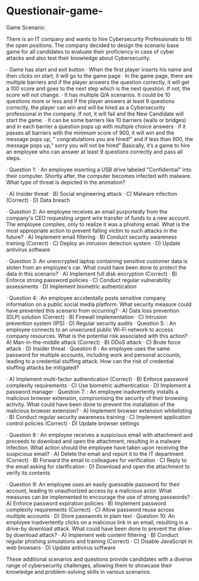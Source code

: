 # Questionair-game-
Game Scenario:

There is an IT company and wants to hire Cybersecurity Professionals to fill the open positions. The company decided to design the scenario base game for all candidates to evaluate their proficiency in case of cyber attacks and also test their knowledge about Cybersecurity.

 
 
·         Game has start and exit button
·         When the first player inserts his name and then clicks on start, it will go to the game page
·         In the game page, there are multiple barriers and if the player answers the question correctly, it will get a 100 score and goes to the next step which is the next question. If not, the score will not change.
·         It has multiple Q/A scenarios. It could be 10 questions more or less and if the player answers at least 9 questions correctly, the player can win and will be hired as a Cybersecurity professional in the company. If not, it will fail and the New Candidate will start the game.
·         It can be some barriers like 10 barriers (walls or bridges) and in each barrier a question pops up with multiple choice answers
·         if it passes all barriers with the minimum score of 900, it will win and the message pops up, " congratulations you are hired!" and if less than 900, the message pops up,” sorry you will not be hired”
Basically, it’s a game to hire an employee who can answer at least 9 questions correctly and pass all steps.
 


 
·         Question 1:
·         An employee inserting a USB drive labeled "Confidential" into their computer. Shortly after, the computer becomes infected with malware.
What type of threat is depicted in the animation?
 
·         A) Insider threat
·         B) Social engineering attack
·         C) Malware infection (Correct)
·         D) Data breach
 
·         Question 2:
An employee receives an email purportedly from the company's CEO requesting urgent wire transfer of funds to a new account. The employee complies, only to realize it was a phishing email.
What is the most appropriate action to prevent falling victim to such attacks in the future?
·         A) Implement email filtering
·         B) Conduct security awareness training (Correct)
·         C) Deploy an intrusion detection system
·         D) Update antivirus software
 
 
·         Question 3:
An unencrypted laptop containing sensitive customer data is stolen from an employee's car.
What could have been done to protect the data in this scenario?
·         A) Implement full disk encryption (Correct)
·         B) Enforce strong password policies
·         C) Conduct regular vulnerability assessments
·         D) Implement biometric authentication

 
·         Question 4:
:An employee accidentally posts sensitive company information on a public social media platform.
What security measure could have prevented this scenario from occurring?
·         A) Data loss prevention (DLP) solution (Correct)
·         B) Firewall implementation
·         C) Intrusion prevention system (IPS)
·         D) Regular security audits
·         Question 5:
:
An employee connects to an unsecured public Wi-Fi network to access company resources.
What is the potential risk associated with this action?
·         A) Man-in-the-middle attack (Correct)
·         B) DDoS attack
·         C) Brute force attack
·         D) Insider threat
·         Question 6
:
An employee uses the same password for multiple accounts, including work and personal accounts, leading to a credential stuffing attack.
How can the risk of credential stuffing attacks be mitigated?
 
·         A) Implement multi-factor authentication (Correct)
·         B) Enforce password complexity requirements
·         C) Use biometric authentication
·         D) Implement a password manager
·         Question 7:
:
An employee inadvertently installs a malicious browser extension, compromising the security of their browsing activity.
What could have been done to prevent the installation of the malicious browser extension?
·         A) Implement browser extension whitelisting
·         B) Conduct regular security awareness training
·         C) Implement application control policies (Correct)
·         D) Update browser settings

·         Question 8
:
An employee receives a suspicious email with attachment and proceeds to download and open the attachment, resulting in a malware infection.
What action should the employee have taken upon receiving the suspicious email?
·         A) Delete the email and report it to the IT department (Correct)
·         B) Forward the email to colleagues for verification
·         C) Reply to the email asking for clarification
·         D) Download and open the attachment to verify its contents

·         Question 9:
An employee uses an easily guessable password for their account, leading to unauthorized access by a malicious actor.
What measures can be implemented to encourage the use of strong passwords?
·         A) Enforce password expiration policies
·         B) Implement password complexity requirements (Correct)
·         C) Allow password reuse across multiple accounts
·         D) Store passwords in plain text
·         Question 10:
An employee inadvertently clicks on a malicious link in an email, resulting in a drive-by download attack.
What could have been done to prevent the drive-by download attack?
·         A) Implement web content filtering
·         B) Conduct regular phishing simulations and training (Correct)
·         C) Disable JavaScript in web browsers
·         D) Update antivirus software
 

These additional scenarios and questions provide candidates with a diverse range of cybersecurity challenges, allowing them to showcase their knowledge and problem-solving skills in various scenarios.



